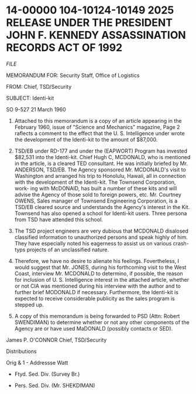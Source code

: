 # 14-00000 104-10124-10149 2025 RELEASE UNDER THE PRESIDENT JOHN F. KENNEDY ASSASSINATION RECORDS ACT OF 1992

*FILE*

MEMORANDUM FOR: Security Staff, Office of Logistics

FROM: Chief, TSD/Security

SUBJECT: Identi-kit

SO 9-527
21 March 1960

1. Attached to this memorandum is a copy of an article appearing in the February 1960, issue of "Science and Mechanics" magazine, Page 2 raflects a comment to the effect that the U. S. Intelligence under wrote the development of the Identi-kit to the amount of $87,000.

2. TSD/EB under RD-177 and under the (EAPWORT) Program has invested $82,531 into the Identi-kit. Chief Hugh C, MCDONALD, who is mentioned in the article, is a cleared TED consultant. He was initially briefed by Mr. ANDERSON, TSD/EB. The Agency sponsored Mr. MCDONALD's visit to Washington and arranged his trip to Honolulu, Hawaii, all in connection with the development of the Identi-kit. The Townsend Corporation, work- ing with McDONAID, has built a number of these kits and will advise the Agency of those sold to foreign powers, etc. Mr. Courtney OWENS, Sales manager of Townsend Engineering Corporation, is a TSD/EB cleared source and understands the Agency's interest in the Kit. Townsend has also opened a school for Identi-kit users. Three persona from TSD have attended this school.

3. The TSD project engineers are very dubious that MCDONALD disalosed classified information to unauthorized persons and speak highly of him. They have especially noted his eagerness to assist us on various crash-typs projects of an unclassified nature.

4. Therefore, we have no desire to alienate his feelings. Fovertheless, I would suggest that Mr. JONES, during his forthcoming visit to the West Coast, interview Mr. MCDONALD to determino, if possible, the reason for inclusion of U. S. Intelligence interest in the attached article, whether or not CIA was mentioned during his interview with the author and to further brief MODONALD if necessary. Furthermore, the Identi-kit is expected to receive considerable publicity as the sales program is stepped up.

5. A copy of this memorandum is being forwarded to PSD (Attn: Robert SWENDIMAN) to determine whether or not any other components of the Agency are or have used MaDONALD (possibly contacts or SED).

James P. O'CONNOR
Chief, TSD/Security

Distributions

Orig & 1 - Addressse Watt

- Ftyd. Sed. Div. (Survey Br.)

- Pers. Sed. Div. (Mr. SHEKDIMAN)
